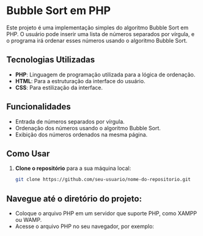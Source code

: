 # Bubble Sort em PHP

Este projeto é uma implementação simples do algoritmo Bubble Sort em PHP. O usuário pode inserir uma lista de números separados por vírgula, e o programa irá ordenar esses números usando o algoritmo Bubble Sort.

## Tecnologias Utilizadas

- **PHP**: Linguagem de programação utilizada para a lógica de ordenação.
- **HTML**: Para a estruturação da interface do usuário.
- **CSS**: Para estilização da interface.

## Funcionalidades

- Entrada de números separados por vírgula.
- Ordenação dos números usando o algoritmo Bubble Sort.
- Exibição dos números ordenados na mesma página.

## Como Usar

1. **Clone o repositório** para a sua máquina local:
   ```bash
   git clone https://github.com/seu-usuario/nome-do-repositorio.git

## Navegue até o diretório do projeto:

- Coloque o arquivo PHP em um servidor que suporte PHP, como XAMPP ou WAMP.
- Acesse o arquivo PHP no seu navegador, por exemplo:
